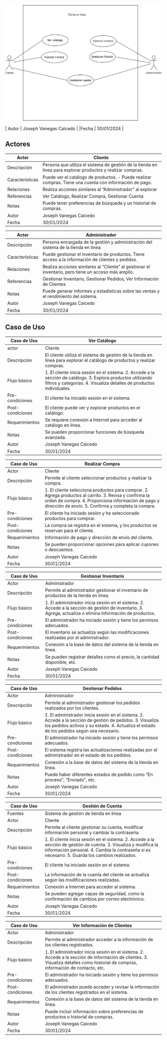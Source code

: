 <img src="Gestion_cajero.drawio.png">




| Autor  | Joseph Vanegas Caicedo |
|Fecha | 30/01/2024 |



## Actores
|Actor|	Cliente|
|---|---|
|Descripción|	Persona que utiliza el sistema de gestión de la tienda en línea para explorar productos y realizar compras.|
|Características	| Puede ver el catálogo de productos.  - Puede realizar compras.  Tiene una cuenta con información de pago.|
|Relaciones|	Realiza acciones similares al “Administrador” al explorar |productos, pero no tiene acceso a la gestión del inventario.|
|Referencias|	Ver Catálogo, Realizar Compra, Gestionar Cuenta|
|Notas|	 Puede tener preferencias de búsqueda y un historial de compras.|
| Autor  | Joseph Vanegas Caicedo |
|Fecha | 30/01/2024 |

| Actor | Administrador  |
|---|---|
Descripción|	Persona encargada de la gestión y administración del sistema de la tienda en línea.
Características	| Puede gestionar el inventario de productos.  Tiene acceso a la información de clientes y pedidos.
Relaciones|	 Realiza acciones similares al “Cliente” al gestionar el inventario, pero tiene un acceso más amplio.
Referencias	|Gestionar Inventario, Gestionar Pedidos, Ver Información de Clientes
Notas|	Puede generar informes y estadísticas sobre las ventas y el rendimiento del sistema.
| Autor  | Joseph Vanegas Caicedo |
|Fecha | 30/01/2024 |

## Caso de Uso
| Caso de Uso  | Ver Catálogo  |
|---|---|
actor | Cliente
Descripción|	El cliente utiliza el sistema de gestión de la tienda en línea para explorar el catálogo de productos y realizar compras.
Flujo básico|	1. El cliente inicia sesión en el sistema. 2. Accede a la sección de catálogo. 3. Explora productos utilizando filtros y categorías. 4. Visualiza detalles de productos individuales.
Pre-condiciones	|El cliente ha iniciado sesión en el sistema.
Post-condiciones|	El cliente puede ver y explorar productos en el catálogo.
Requerimientos|	Se requiere conexión a Internet para acceder al catálogo en línea.
Notas |	Se pueden proporcionar funciones de búsqueda avanzada.
| Autor  | Joseph Vanegas Caicedo |
|Fecha | 30/01/2024 |

| Caso de Uso  | Realizar Compra  |
|---|---|
Actor|	Cliente
Descripción|	Permite al cliente seleccionar productos y realizar la compra.
Flujo básico|	1. El cliente selecciona productos para comprar. 2. Agrega productos al carrito. 3. Revisa y confirma la orden de compra. 4. Proporciona información de pago y dirección de envío. 5. Confirma y completa la compra.
Pre-condiciones|	El cliente ha iniciado sesión y ha seleccionado productos para comprar.
Post-condiciones|	La compra se registra en el sistema, y los productos se reservan para el cliente.
Requerimientos	|Información de pago y dirección de envío del cliente.
Notas	| Se pueden proporcionar opciones para aplicar cupones o descuentos.
| Autor  | Joseph Vanegas Caicedo |
|Fecha | 30/01/2024 |

| Caso de Uso  | Gestionar Inventario  |
|---|---|
Actor	|Administrador
Descripción|	Permite al administrador gestionar el inventario de productos de la tienda en línea.
Flujo básico|	1. El administrador inicia sesión en el sistema. 2. Accede a la sección de gestión de inventario. 3. Agrega, actualiza o elimina información de productos.
Pre-condiciones|El administrador ha iniciado sesión y tiene los permisos adecuados.
Post-condiciones|	El inventario se actualiza según las modificaciones realizadas por el administrador.
Requerimientos|	Conexión a la base de datos del sistema de la tienda en línea.
Notas	| Se pueden registrar detalles como el precio, la cantidad disponible, etc.
| Autor  | Joseph Vanegas Caicedo |
|Fecha | 30/01/2024 ||

| Caso de Uso | Gestionar Pedidos  |
|---|---|
Actor|	Administrador
Descripción	|Permite al administrador gestionar los pedidos realizados por los clientes.
Flujo básico|	1. El administrador inicia sesión en el sistema. 2. Accede a la sección de gestión de pedidos. 3. Visualiza los pedidos activos y su estado. 4. Actualiza el estado de los pedidos según sea necesario.
Pre-condiciones|	El administrador ha iniciado sesión y tiene los permisos adecuados.
Post-condiciones|	El sistema registra las actualizaciones realizadas por el administrador en el estado de los pedidos.
Requerimientos|	Conexión a la base de datos del sistema de la tienda en línea.
Notas | Puede haber diferentes estados de pedido como “En proceso”, “Enviado”, etc.
| Autor  | Joseph Vanegas Caicedo |
|Fecha | 30/01/2024 |

| Caso de Uso | Gestión de Cuenta  |
|---|---|
| Fuentes  | Sistema de gestión de tienda en línea   |
Actor|	Cliente
Descripción|	Permite al cliente gestionar su cuenta, modificar información personal y cambiar la contraseña.
Flujo básico|	1. El cliente inicia sesión en el sistema. 2. Accede a la sección de gestión de cuenta. 3. Visualiza y modifica la información personal. 4. Cambia la contraseña si es necesario. 5. Guarda los cambios realizados.
Pre-condiciones	|El cliente ha iniciado sesión en el sistema.
Post-condiciones|	La información de la cuenta del cliente se actualiza según las modificaciones realizadas.
Requerimientos	|Conexión a Internet para acceder al sistema.
Notas	| Se pueden agregar capas de seguridad, como la confirmación de cambios por correo electrónico.
| Autor  | Joseph Vanegas Caicedo |
|Fecha | 30/01/2024 |

| Caso de Uso | Ver Información de Clientes  |
|---|---|
Actor	|Administrador
Descripción|	Permite al administrador acceder a la información de los clientes registrados.
Flujo básico|	1. El administrador inicia sesión en el sistema. 2. Accede a la sección de información de clientes. 3. Visualiza detalles como historial de compras, información de contacto, etc.
Pre-condiciones|	El administrador ha iniciado sesión y tiene los permisos adecuados.
Post-condiciones|	El administrador puede acceder y revisar la información de los clientes registrados en el sistema.
Requerimientos	|Conexión a la base de datos del sistema de la tienda en línea.
Notas	| Puede incluir información sobre preferencias de productos o historial de compras.
| Autor  | Joseph Vanegas Caicedo |
|Fecha | 30/01/2024 |
